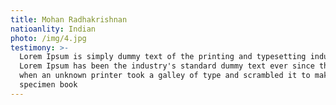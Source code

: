 ```yaml
---
title: Mohan Radhakrishnan
natioanlity: Indian
photo: /img/4.jpg
testimony: >-
  Lorem Ipsum is simply dummy text of the printing and typesetting industry.
  Lorem Ipsum has been the industry's standard dummy text ever since the 1500s,
  when an unknown printer took a galley of type and scrambled it to make a type
  specimen book
---
```



